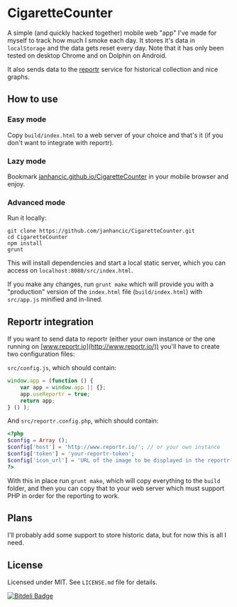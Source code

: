 # CigaretteCounter
A simple (and quickly hacked together) mobile web "app" I've made for myself to track how much I smoke each day. It stores it's data in `localStorage` and the data gets reset every day. Note that it has only been tested on desktop Chrome and on Dolphin on Android.

It also sends data to the [reportr](http://www.reportr.io/) service for historical collection and nice graphs.

## How to use

### Easy mode
Copy `build/index.html` to a web server of your choice and that's it (if you don't want to integrate with reportr).

### Lazy mode
Bookmark [janhancic.github.io/CigaretteCounter](http://janhancic.github.io/CigaretteCounter/) in your mobile browser and enjoy.

### Advanced mode
Run it locally:

```
git clone https://github.com/janhancic/CigaretteCounter.git
cd CigaretteCounter
npm install
grunt
```

This will install dependencies and start a local static server, which you can access on `localhost:8080/src/index.html`.

If you make any changes, run `grunt make` which will provide you with a "production" version of the `index.html` file (`build/index.html`) with `src/app.js` minified and in-lined.

## Reportr integration
If you want to send data to reportr (either your own instance or the one running on [www.reportr.io](http://www.reportr.io/)) you'll have to create two configuration files:

`src/config.js`, which should contain:

```javascript
window.app = (function () {
	var app = window.app || {};
	app.useReportr = true;
	return app;
} () );
```

And `src/reportr.config.php`, which should contain:

```php
<?php
$config = Array ();
$config['host'] = 'http://www.reportr.io/'; // or your own instance
$config['token'] = 'your-reportr-token';
$config['icon_url'] = 'URL of the image to be displayed in the reportr dashboard';
?>
```

With this in place run `grunt make`, which will copy everything to the `build` folder, and then you can copy that to your web server which must support PHP in order for the reporting to work.

## Plans
I'll probably add some support to store historic data, but for now this is all I need.

## License
Licensed under MIT. See `LICENSE.md` file for details.

[![Bitdeli Badge](https://d2weczhvl823v0.cloudfront.net/janhancic/cigarettecounter/trend.png)](https://bitdeli.com/free "Bitdeli Badge")